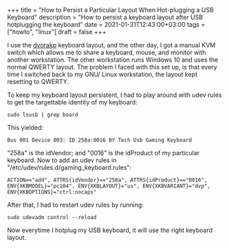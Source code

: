 +++
title = "How to Persist a Particular Layout When Hot-plugging a USB Keyboard"
description = "How to persist a keyboard layout after USB hotplugging the keyboard"
date = 2021-01-31T12:43:00+03:00
tags = ["howto", "linux"]
draft = false
+++

I use the [dvorakp](https://www.dvorak-keyboard.com/) keyboard layout, and the other day, I got a manual
KVM switch which allows me to share a keyboard, mouse, and monitor
with another workstation. The other workstation runs Windows 10 and
uses the normal QWERTY layout. The problem I faced with this set up,
is that every time I switched back to my GNU/ Linux workstation, the
layout kept resetting to QWERTY.

To keep my keyboard layout persistent, I had to play around with udev
rules to get the targettable identity of my keyboard:

```text
sudo lsusb | grep board
```

This yielded:

```text
Bus 001 Device 003: ID 258a:0016 BY Tech Usb Gaming Keyboard
```

"258a" is the idVendor; and "0016" is the idProduct of my particular
keyboard. Now to add an udev rules in
"/etc/udev/rules.d/gaming\_keyboard.rules":

```text
ACTION=="add", ATTRS{idVendor}=="258a", ATTRS{idProduct}=="0016", ENV{XKBMODEL}="pc104", ENV{XKBLAYOUT}="us", ENV{XKBVARIANT}="dvp", ENV{XKBOPTIONS}="ctrl:nocaps"
```

After that, I had to restart udev rules by running:

```text
sudo udevadm control --reload
```

Now everytime I hotplug my USB keyboard, it will use the right
keyboard layout.
